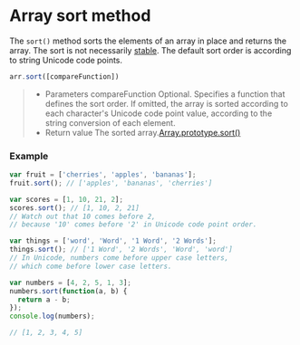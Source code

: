 # Array sort method

The `sort()` method sorts the elements of an array in place and returns the array. The sort is not necessarily [stable](https://en.wikipedia.org/wiki/Sorting_algorithm#Stability). The default sort order is according to string Unicode code points.

```javascript
arr.sort([compareFunction])
```

>* Parameters
>compareFunction
Optional. Specifies a function that defines the sort order. If omitted, the array is sorted according to each character's Unicode code point value, according to the string conversion of each element.
>* Return value
>The sorted array.[Array.prototype.sort()](https://developer.mozilla.org/en-US/docs/Web/JavaScript/Reference/Global_Objects/Array/sort)

### Example

```javascript
var fruit = ['cherries', 'apples', 'bananas'];
fruit.sort(); // ['apples', 'bananas', 'cherries']

var scores = [1, 10, 21, 2]; 
scores.sort(); // [1, 10, 2, 21]
// Watch out that 10 comes before 2,
// because '10' comes before '2' in Unicode code point order.

var things = ['word', 'Word', '1 Word', '2 Words'];
things.sort(); // ['1 Word', '2 Words', 'Word', 'word']
// In Unicode, numbers come before upper case letters,
// which come before lower case letters.

var numbers = [4, 2, 5, 1, 3];
numbers.sort(function(a, b) {
  return a - b;
});
console.log(numbers);

// [1, 2, 3, 4, 5]
```